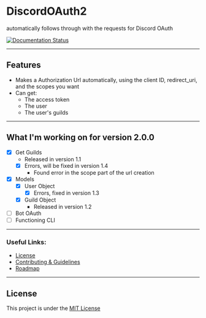 # DiscordOAuth2
automatically follows through with the requests for Discord OAuth

[![Documentation Status](https://readthedocs.org/projects/async-disoauth2/badge/?version=latest)](https://async-disoauth2.readthedocs.io/en/latest/?badge=latest)

***

## Features
- Makes a Authorization Url automatically, using the client ID, redirect_uri, and the scopes you want
- Can get:
  - The access token
  - The user
  - The user's guilds

***

## What I'm working on for version 2.0.0

- [x] Get Guilds
  - Released in version 1.1
  - [x] Errors, will be fixed in version 1.4
    - Found error in the scope part of the url creation
- [x] Models
  - [x] User Object
    - [x] Errors, fixed in version 1.3
  - [x] Guild Object
    - Released in version 1.2
- [ ] Bot OAuth
- [ ] Functioning CLI

***

### Useful Links:

- [License](https://github.com/disoauth/DiscoAuth/blob/main/LICENSE)
- [Contributing & Guidelines](https://github.com/disoauth/DiscoAuth/blob/main/CONTRIBUTING.md)
- [Roadmap](https://github.com/orgs/disoauth/projects/1)

***

## License

This project is under the [MIT License](https://en.wikipedia.org/wiki/MIT_License)
